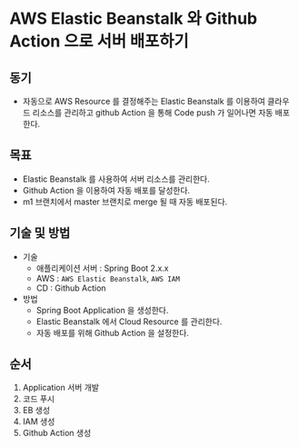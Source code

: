 # AWS Elastic Beanstalk 와 Github Action 으로 서버 배포하기

## 동기

- 자동으로 AWS Resource 를 결정해주는 Elastic Beanstalk 를 이용하여 클라우드 리소스를 관리하고 github Action 을 통해 Code push 가 일어나면 자동 배포한다.

## 목표

- Elastic Beanstalk 를 사용하여 서버 리소스를 관리한다.
- Github Action 을 이용하여 자동 배포를 달성한다.
- m1 브랜치에서 master 브랜치로 merge 될 때 자동 배포된다.

## 기술 및 방법

- 기술
  - 애플리케이션 서버 : Spring Boot 2.x.x
  - AWS : `AWS Elastic Beanstalk`, `AWS IAM`
  - CD : Github Action
- 방법
  - Spring Boot Application 을 생성한다.
  - Elastic Beanstalk 에서 Cloud Resource 를 관리한다.
  - 자동 배포를 위해 Github Action 을 설정한다.

## 순서

1. Application 서버 개발
2. 코드 푸시
3. EB 생성
4. IAM 생성
5. Github Action 생성
